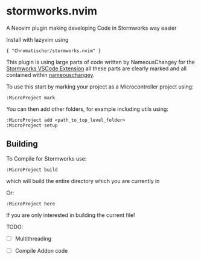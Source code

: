 # stormworks.nvim
A Neovim plugin making developing Code in Stormworks way easier

Install with lazyvim using
```
{ "Chromatischer/stormworks.nvim" }
```


This plugin is using large parts of code written by NameousChangey for the [Stormworks VSCode Extension](https://github.com/nameouschangey/Stormworks_VSCodeExtension.git) all these parts are clearly marked and all contained within [nameouschangey](./lua/common/nameouschangey/Common/LifeBoatAPI/Tools/Utils/Base.lua).

To use this start by marking your project as a Microcontroller project using:
```
:MicroProject mark
```
You can then add other folders, for example including utils using:
```
:MicroProject add <path_to_top_level_folder>
:MicroProject setup
```

## Building
To Compile for Stormworks use:
```
:MicroProject build
```
which will build the entire directory which you are currently in

Or:
```
:MicroProject here
```
If you are only interested in building the current file!


TODO:
- [ ] Multithreading
- [ ] Compile Addon code

